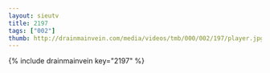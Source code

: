 ```yaml
--- 
layout: sieutv
title: 2197
tags: ["002"]
thumb: http://drainmainvein.com/media/videos/tmb/000/002/197/player.jpg
---
```

{% include drainmainvein key="2197" %} 
